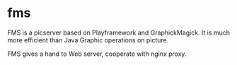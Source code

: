 fms
=======

FMS is a picserver based on Playframework and GraphickMagick. It is much more efficient than Java Graphic operations on picture.

FMS gives a hand to Web server, cooperate with nginx proxy.